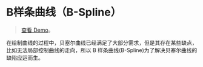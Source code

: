 # B样条曲线（B-Spline）

> [查看 Demo](https://superjerryshen.github.io/b-spline-demos)。

在绘制曲线的过程中，贝塞尔曲线已经满足了大部分需求，但是其存在某些缺点，比如无法局部控制曲线的走向，所以 B 样条曲线(B-Spline)为了解决贝塞尔曲线的缺陷应运而生。
